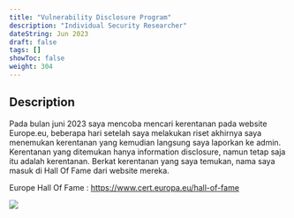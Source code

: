 ```yaml
---
title: "Vulnerability Disclosure Program"
description: "Individual Security Researcher"
dateString: Jun 2023
draft: false
tags: []
showToc: false
weight: 304
--- 
```

## Description

Pada bulan juni 2023 saya mencoba mencari kerentanan pada website Europe.eu, beberapa hari setelah saya melakukan riset akhirnya saya menemukan kerentanan yang kemudian langsung saya laporkan ke admin. Kerentanan yang ditemukan hanya information disclosure, namun tetap saja itu adalah kerentanan. Berkat kerentanan yang saya temukan, nama saya masuk di Hall Of Fame dari website mereka.

Europe Hall Of Fame : https://www.cert.europa.eu/hall-of-fame

![](/achievement/europe2023/Europe2023.jpg)